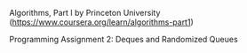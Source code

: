 Algorithms, Part I by Princeton University (https://www.coursera.org/learn/algorithms-part1)

Programming Assignment 2: Deques and Randomized Queues
